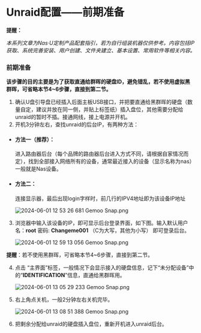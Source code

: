 # Unraid配置——前期准备

**提醒：**

*本系列文章为Nas·U定制产品配套指引，若为自行组装机器仅供参考。内容包括IP获取、系统完善安装、用户创建、文件夹建立、基本设置、常用软件等相关内容。*

### 前期准备

**该步骤的目的主要是为了获取直通给群晖的硬盘ID，避免错乱，若不使用虚拟黑群晖，可省略本节4~6步骤，直接到第二节。**

1. 确认U盘引导盘已经插入后面主板USB接口，并把要直通给黑群晖的硬盘（数量自定，建议并放在同一侧，并贴上标签纸）插入盘位，其他需要分配给unraid的暂时不插。接通网线，接上电源并开机。
2. 开机3分钟左右，查找unraid的后台IP，有两种方法：

- #### 方法一（推荐）：

  进入路由器后台（每个品牌的路由器后台进入方式不同，请根据自家情况而定），找到全部接入网络所有的设备，通常最近接入的设备（显示名称为nas）一般就是Nas设备。

- #### 方法二：
  
  连接显示器，最后出现login字样时，前几行的IPV4地址即为该设备IP地址
  
  ![2024-06-01 12 53 26 681  Gemoo Snap.png](https://webp.nas-u.top/1268169739.png)

3. 浏览器中输入该设备的IP，即可显示后台登录界面，如下图。输入默认用户名：**root** 密码: **Changeme001** （C为大写，其他为小写） 即可登录后台。

   ![2024-06-01 12 59 13 056  Gemoo Snap.png](https://webp.nas-u.top/2458548066.png)

​     **提醒**：若不使用黑群晖，可省略本节4~6步骤，直接到第二节。

4. 点击 “主界面”标签，一般情况下会显示接入的硬盘信息，记下“未分配设备”中的“**IDENTIFICATION**”信息，直通给黑群晖用。

   ![2024-06-01 13 05 29 233  Gemoo Snap.png](https://webp.nas-u.top/1072824289.png)

5. 右上角点关机，一般2分钟左右关机完毕。

   ![2024-06-01 13 08 51 388  Gemoo Snap.png](https://webp.nas-u.top/4229912516.png)

6. 把剩余分配给unraid的硬盘插入盘位，重新开机进入unraid后台。

